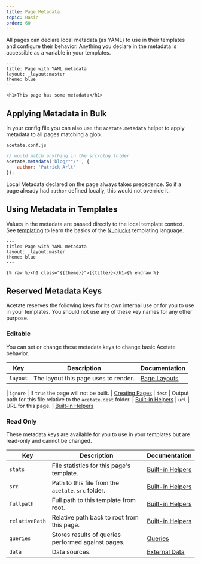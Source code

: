 ```yaml
---
title: Page Metadata
topic: Basic
order: 60
---
```


All pages can declare local metadata (as YAML) to use in their templates and configure their behavior. Anything you declare in the metadata is accessible as a variable in your templates.

```
---
title: Page with YAML metadata
layout: _layout:master
theme: blue
---

<h1>This page has some metadata</h1>
```

## Applying Metadata in Bulk

In your config file you can also use the `acetate.metadata` helper to apply metadata to all pages matching a glob.

<code class="filename">acetate.conf.js</code>
```js
// would match anything in the src/blog folder
acetate.metadata('blog/**/*', {
    author: 'Patrick Arlt'
});
```

Local Metadata declared on the page always takes precedence. So if a page already had `author` defined locally, this would not override it.

## Using Metadata in Templates

Values in the metadata are passed directly to the local template context. See [templating](/documentation/templating) to learn the basics of the [Nunjucks](https://mozilla.github.io/nunjucks/) templating language.

```
---
title: Page with YAML metadata
layout: _layout:master
theme: blue
---

{% raw %}<h1 class="{{theme}}">{{title}}</h1>{% endraw %}
```

## Reserved Metadata Keys

Acetate reserves the following keys for its own internal use or for you to use in your templates. You should not use any of these key names for any other purpose.

### Editable

You can set or change these metadata keys to change basic Acetate behavior.

| Key | Description | Documentation |
| --- | ----------- | ------------- |
| `layout` | The layout this page uses to render. | [Page Layouts](/documentation/layouts/)

| `ignore` | If `true` the page will not be built. | [Creating Pages](/documentation/creating-pages)
| `dest` | Output path for this file relative to the `acetate.dest` folder. | [Built-in Helpers](/documentation/built-in-helpers)
| `url` | URL for this page. | [Built-in Helpers](/documentation/built-in-helpers)

### Read Only

These metadata keys are available for you to use in your templates but are read-only and cannot be changed.

| Key | Description | Documentation |
| --- | ----------- | ------------- |
| `stats` | File statistics for this page's template. | [Built-in Helpers](/documentation/built-in-helpers)
| `src` | Path to this file from the `acetate.src` folder. | [Built-in Helpers](/documentation/built-in-helpers)
| `fullpath` | Full path to this template from root. | [Built-in Helpers](/documentation/built-in-helpers)
| `relativePath` | Relative path back to root from this page. | [Built-in Helpers](/documentation/built-in-helpers)
| `queries` | Stores results of queries performed against pages. | [Queries](/documentation/querying-pages/)
| `data` | Data sources. | [External Data](/documentation/external-data)
